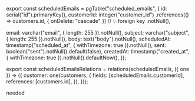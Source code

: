 export const scheduledEmails = pgTable("scheduled_emails", {
  id: serial("id").primaryKey(),
  customerId: integer("customer_id")
    .references(() => customers.id, { onDelete: "cascade" }) // 💡 foreign key
    .notNull(),

  email: varchar("email", { length: 255 }).notNull(),
  subject: varchar("subject", { length: 255 }).notNull(),
  body: text("body").notNull(),
  scheduledAt: timestamp("scheduled_at", { withTimezone: true }).notNull(),
  sent: boolean("sent").notNull().default(false),
  createdAt: timestamp("created_at", { withTimezone: true }).notNull().defaultNow(),
});

export const scheduledEmailsRelations = relations(scheduledEmails, ({ one }) => ({
  customer: one(customers, {
    fields: [scheduledEmails.customerId],
    references: [customers.id],
  }),
}));

needed 